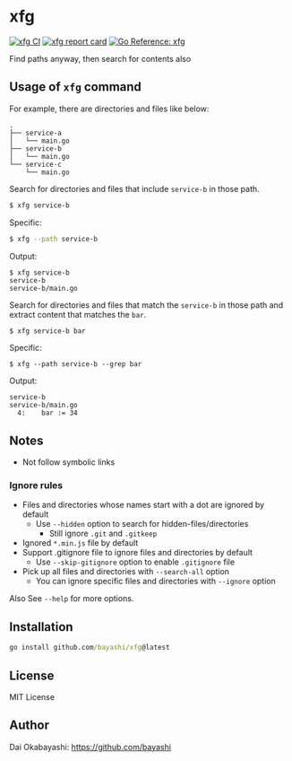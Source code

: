 # xfg

<a href="https://github.com/bayashi/xfg/actions" title="xfg CI"><img src="https://github.com/bayashi/xfg/workflows/main/badge.svg" alt="xfg CI"></a>
<a href="https://goreportcard.com/report/github.com/bayashi/xfg" title="xfg report card" target="_blank"><img src="https://goreportcard.com/badge/github.com/bayashi/xfg" alt="xfg report card"></a>
<a href="https://pkg.go.dev/github.com/bayashi/xfg" title="Go xfg package reference" target="_blank"><img src="https://pkg.go.dev/badge/github.com/bayashi/xfg.svg" alt="Go Reference: xfg"></a>

Find paths anyway, then search for contents also

## Usage of `xfg` command

For example, there are directories and files like below:

```
.
├── service-a
│   └── main.go
├── service-b
│   └── main.go
└── service-c
    └── main.go
```

Search for directories and files that include `service-b` in those path.

```sh
$ xfg service-b
```

Specific:

```sh
$ xfg --path service-b
```

Output:

```
$ xfg service-b
service-b
service-b/main.go
```

Search for directories and files that match the `service-b` in those path and extract content that matches the `bar`.

```sh
$ xfg service-b bar
```

Specific:

```
$ xfg --path service-b --grep bar
```

Output:

```
service-b
service-b/main.go
  4:    bar := 34
```

## Notes

* Not follow symbolic links

### Ignore rules

* Files and directories whose names start with a dot are ignored by default
    * Use `--hidden` option to search for hidden-files/directories
        * Still ignore `.git` and `.gitkeep`
* Ignored `*.min.js` file by default
* Support .gitignore file to ignore files and directories by default
    * Use `--skip-gitignore` option to enable `.gitignore` file
* Pick up all files and directories with `--search-all` option
    * You can ignore specific files and directories with `--ignore` option

Also See `--help` for more options.

## Installation

```cmd
go install github.com/bayashi/xfg@latest
```

## License

MIT License

## Author

Dai Okabayashi: https://github.com/bayashi
